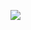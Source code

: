 <a href="https://wakatime.com"><img src="https://wakatime.com/share/@3ac9684b-28c6-439c-9b43-45b9428e79e0/c49405c6-ba7f-42e1-8ba5-c6e6f8a5c128.png" /></a>
